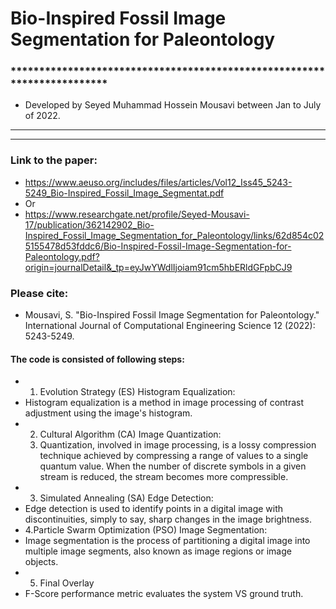 # Bio-Inspired Fossil Image Segmentation for Paleontology
### ************************************************************************
- Developed by Seyed Muhammad Hossein Mousavi between Jan to July of 2022.
- ------------------------------------------------------------------------

- ------------------------------------------------------------------------
### Link to the paper:
- https://www.aeuso.org/includes/files/articles/Vol12_Iss45_5243-5249_Bio-Inspired_Fossil_Image_Segmentat.pdf
- Or
- https://www.researchgate.net/profile/Seyed-Mousavi-17/publication/362142902_Bio-Inspired_Fossil_Image_Segmentation_for_Paleontology/links/62d854c025155478d53fddc6/Bio-Inspired-Fossil-Image-Segmentation-for-Paleontology.pdf?origin=journalDetail&_tp=eyJwYWdlIjoiam91cm5hbERldGFpbCJ9
### Please cite:
- Mousavi, S. "Bio-Inspired Fossil Image Segmentation for Paleontology." International Journal of Computational Engineering Science 12 (2022): 5243-5249.

#### The code is consisted of following steps:
- 1. Evolution Strategy (ES) Histogram Equalization:
- Histogram equalization is a method in image processing of contrast adjustment using the image's histogram.
- 2. Cultural Algorithm (CA) Image Quantization:
  3. Quantization, involved in image processing, is a lossy compression technique achieved by compressing a range of values to a single quantum value. When the number of discrete symbols in a given stream is reduced, the stream becomes more compressible.
- 3. Simulated Annealing (SA) Edge Detection:
- Edge detection is used to identify points in a digital image with discontinuities, simply to say, sharp changes in the image brightness.
- 4.Particle Swarm Optimization (PSO) Image Segmentation:
- Image segmentation is the process of partitioning a digital image into multiple image segments, also known as image regions or image objects.
- 5. Final Overlay
- F-Score performance metric evaluates the system VS ground truth.

